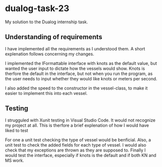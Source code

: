 # dualog-task-23
My solution to the Dualog internship task. 

## Understanding of requirements
I have implemented all the requirements as I understood them. A short explenation follows concerning my changes.

I implemented the IFormattable interface with knots as the default value, but wanted the user input to dictate how the vessels would show. Knots is therfore the default in the interface, but not when you run the program, as the user needs to input whether they would like knots or meters per second. 

I also added the speed to the constructor in the vessel-class, to make it easier to implement this into each vessel. 

## Testing
I strugguled with Xunit testing in Visual Studio Code. It would not recognize my project at all. This is therfore a brief explenation of how I would have liked to test

For one a unit test checking the type of vessel would be benficial. Also, a unit test to check the added fields for each type of vessel. I would also check that my exceptions are thrown as they are supposed to. Finally I would test the interface, especially if knots is the default and if both KN and MS work.